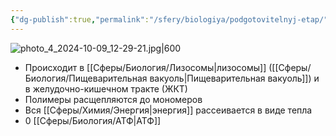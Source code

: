 ```yaml
---
{"dg-publish":true,"permalink":"/sfery/biologiya/podgotovitelnyj-etap/","tags":["Общаябиология"]}
---
```


![photo_4_2024-10-09_12-29-21.jpg|600](/img/user/%D0%90%D1%80%D1%85%D0%B8%D0%B2/%D0%9A%D1%8D%D1%88/photo_4_2024-10-09_12-29-21.jpg)
- Происходит в [[Сферы/Биология/Лизосомы\|лизосомы]] ([[Сферы/Биология/Пищеварительная вакуоль\|Пищеварительная вакуоль]]) и в желудочно-кишечном тракте (ЖКТ)
- Полимеры расщепляются до мономеров
- Вся [[Сферы/Химия/Энергия\|энергия]] рассеивается в виде тепла
- 0 [[Сферы/Биология/АТФ\|АТФ]]